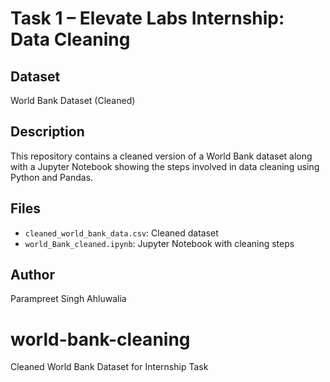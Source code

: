 # Task 1 – Elevate Labs Internship: Data Cleaning

## Dataset
World Bank Dataset (Cleaned)

## Description
This repository contains a cleaned version of a World Bank dataset along with a Jupyter Notebook showing the steps involved in data cleaning using Python and Pandas.

## Files
- `cleaned_world_bank_data.csv`: Cleaned dataset
- `world_Bank_cleaned.ipynb`: Jupyter Notebook with cleaning steps

## Author
Parampreet Singh Ahluwalia

# world-bank-cleaning
Cleaned World Bank Dataset for Internship Task
